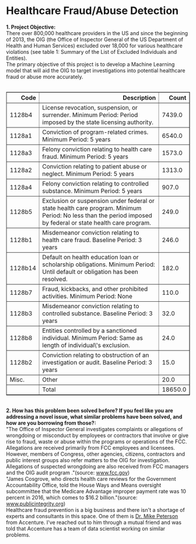 <div class="cell text_cell rendered unselected" tabindex="2">
<div class="inner_cell">
<div class="text_cell_render rendered_html" tabindex="-1">
<h1>Healthcare Fraud/Abuse Detection</h1>
</div>
</div>
</div>
<div class="cell text_cell unselected rendered" tabindex="2">
<div class="prompt input_prompt"><strong>1. Project Objective:</strong></div>
<div class="prompt input_prompt">
There over 800,000 healthcare providers in the US and since the beginning of 2013, the OIG (the Office of Inspector General of the US Department of Health and Human Services) excluded over 18,000 for various healthcare violations (see table 1: Summary of the List of Excluded Individuals and Entities). 
<br />
The primary objective of this project is to develop a Machine Learning model that will aid the OIG to target investigations into potential healthcare fraud or abuse more accurately.&nbsp;</div>
<br />
<table border="1" class="dataframe">  <thead>    <tr style="text-align: right;">      <th>Code</th>      <th>Description</th>      <th>Count</th>    </tr>  </thead>  <tbody>    <tr>      <td>1128b4</td>      <td>License revocation, suspension, or surrender. Minimum Period: Period imposed by the state licensing authority.</td>      <td>7439.0</td>    </tr>    <tr>      <td>1128a1</td>      <td>Conviction of program-related crimes. Minimum Period: 5 years</td>      <td>6540.0</td>    </tr>    <tr>      <td>1128a3</td>      <td>Felony conviction relating to health care fraud. Minimum Period: 5 years</td>      <td>1573.0</td>    </tr>    <tr>      <td>1128a2</td>      <td>Conviction relating to patient abuse or neglect. Minimum Period: 5 years</td>      <td>1313.0</td>    </tr>    <tr>      <td>1128a4</td>      <td>Felony conviction relating to controlled substance. Minimum Period: 5 years</td>      <td>907.0</td>    </tr>    <tr>      <td>1128b5</td>      <td>Exclusion or suspension under federal or state health care program. Minimum Period: No less than the period imposed by federal or state health care program.</td>      <td>249.0</td>    </tr>    <tr>      <td>1128b1</td>      <td>Misdemeanor conviction relating to health care fraud. Baseline Period: 3 years</td>      <td>246.0</td>    </tr>    <tr>      <td>1128b14</td>      <td>Default on health education loan or scholarship obligations. Minimum Period: Until default or obligation has been resolved.</td>      <td>182.0</td>    </tr>    <tr>      <td>1128b7</td>      <td>Fraud, kickbacks, and other prohibited activities. Minimum Period: None</td>      <td>110.0</td>    </tr>    <tr>      <td>1128b3</td>      <td>Misdemeanor conviction relating to controlled substance. Baseline Period: 3 years</td>      <td>32.0</td>    </tr>    <tr>      <td>1128b8</td>      <td>Entities controlled by a sanctioned individual. Minimum Period: Same as length of individual\'s exclusion.</td>      <td>24.0</td>    </tr>    <tr>      <td>1128b2</td>      <td>Conviction relating to obstruction of an investigation or audit. Baseline Period: 3 years</td>      <td>15.0</td>    </tr>    <tr>      <td>Misc.</td>      <td>Other</td>      <td>20.0</td>    </tr>    <tr>      <td></td>      <td>Total</td>      <td>18650.0</td>    </tr>  </tbody></table>
<br />
<div class="prompt input_prompt"><strong>2. How has this problem been solved before? If you feel like you are addressing a novel issue, what similar problems have been solved, and how are you borrowing from those?:</strong></div>
<div class="prompt input_prompt">
"The Office of Inspector General investigates complaints or allegations of wrongdoing or misconduct by employees or contractors that involve or give rise to fraud, waste or abuse within the programs or operations of the FCC.<br />
Allegations are received primarily from FCC employees and licensees. However, members of Congress, other agencies, citizens, contractors and public interest groups also refer matters to the OIG for investigation. Allegations of suspected wrongdoing are also received from FCC managers and the OIG audit program ."(source: <a href="https://www.fcc.gov/inspector-general/general/investigations#block-menu-block-4">www.fcc.gov</a>)<br />
"James Cosgrove, who directs health care reviews for the Government Accountability Office, told the House Ways and Means oversight subcommittee that the Medicare Advantage improper payment rate was 10 percent in 2016, which comes to $16.2 billion."(source: <a href="https://www.publicintegrity.org/2017/07/19/21011/fraud-and-billing-mistakes-cost-medicare-and-taxpayers-tens-billions-last-year">www.publicintegrity.org</a>)<br />
Healthcare fraud prevention is a big business and there isn't a shortage of experts and consultants in this space. One of them is <a href="https://www.accenture.com/us-en/company-michael-petersen">Dr. Mike Peterson</a> from Accenture. I've reached out to him through a mutual friend and was told that Accenture has a team of data scientist working on similar problems.<br /> 
&nbsp;</div>
